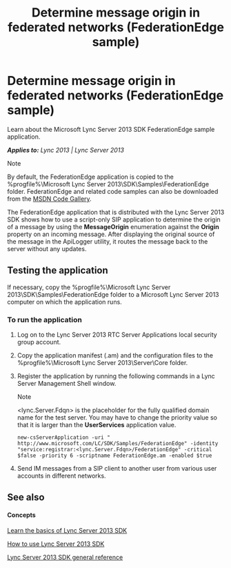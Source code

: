 ﻿---
title: Determine message origin in federated networks (FederationEdge sample)
TOCTitle: Determine message origin in federated networks (FederationEdge sample)
ms:assetid: cfd903a5-bed1-4458-bb51-76b28faeb4ef
ms:mtpsurl: https://msdn.microsoft.com/en-us/library/Dn439093(v=office.15)
ms:contentKeyID: 57096247
ms.date: 07/24/2014
mtps_version: v=office.15
---

# Determine message origin in federated networks (FederationEdge sample)

Learn about the Microsoft Lync Server 2013 SDK FederationEdge sample application.


_**Applies to:** Lync 2013 | Lync Server 2013_


> [!NOTE]
> <P>By default, the FederationEdge application is copied to the %progfile%\Microsoft Lync Server 2013\SDK\Samples\FederationEdge folder. FederationEdge and related code samples can also be downloaded from the <A href="http://code.msdn.microsoft.com/lync-server-2013-determine-ae41d27b">MSDN Code Gallery</A>.</P>



The FederationEdge application that is distributed with the Lync Server 2013 SDK shows how to use a script-only SIP application to determine the origin of a message by using the **MessageOrigin** enumeration against the **Origin** property on an incoming message. After displaying the original source of the message in the ApiLogger utility, it routes the message back to the server without any updates.

## Testing the application

If necessary, copy the %progfile%\\Microsoft Lync Server 2013\\SDK\\Samples\\FederationEdge folder to a Microsoft Lync Server 2013 computer on which the application runs.

### To run the application

1.  Log on to the Lync Server 2013 RTC Server Applications local security group account.

2.  Copy the application manifest (.am) and the configuration files to the %progfile%\\Microsoft Lync Server 2013\\Server\\Core folder.

3.  Register the application by running the following commands in a Lync Server Management Shell window.
    

    > [!NOTE]
    > <P>&lt;lync.Server.Fdqn&gt; is the placeholder for the fully qualified domain name for the test server. You may have to change the priority value so that it is larger than the <STRONG>UserServices</STRONG> application value.</P>

    
        new-csServerApplication -uri " http://www.microsoft.com/LC/SDK/Samples/FederationEdge" -identity "service:registrar:<lync.Server.Fdqn>/FederationEdge" -critical $false -priority 6 -scriptname FederationEdge.am -enabled $true

4.  Send IM messages from a SIP client to another user from various user accounts in different networks.

## See also

#### Concepts

[Learn the basics of Lync Server 2013 SDK](learn-the-basics-of-lync-server-2013-sdk.md)

[How to use Lync Server 2013 SDK](how-to-use-lync-server-2013-sdk.md)

[Lync Server 2013 SDK general reference](lync-server-2013-sdk-general-reference.md)

